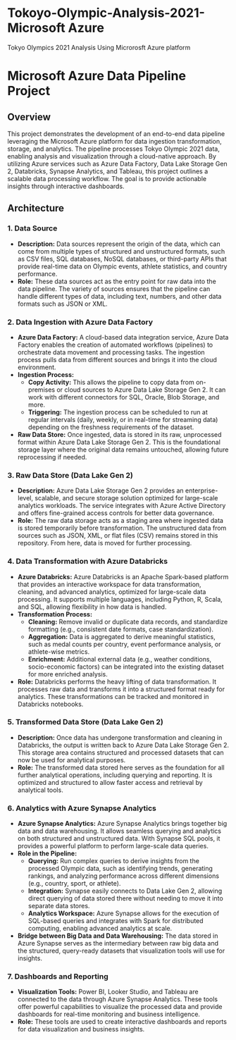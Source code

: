 # Tokoyo-Olympic-Analysis-2021-Microsoft Azure
Tokyo Olympics 2021 Analysis Using Microrosft Azure platform

# Microsoft Azure Data Pipeline Project

## Overview

This project demonstrates the development of an end-to-end data pipeline leveraging the Microsoft Azure platform for data ingestion transformation, storage, and analytics. The pipeline processes Tokyo Olympic 2021 data, enabling analysis and visualization through a cloud-native approach. By utilizing Azure services such as Azure Data Factory, Data Lake Storage Gen 2, Databricks, Synapse Analytics, and Tableau, this project outlines a scalable data processing workflow. The goal is to provide actionable insights through interactive dashboards.


## Architecture

### 1. Data Source
- **Description:** Data sources represent the origin of the data, which can come from multiple types of structured and unstructured formats, such as CSV files, SQL databases, NoSQL databases, or third-party APIs that provide real-time data on Olympic events, athlete statistics, and country performance.
- **Role:** These data sources act as the entry point for raw data into the data pipeline. The variety of sources ensures that the pipeline can handle different types of data, including text, numbers, and other data formats such as JSON or XML.

### 2. Data Ingestion with Azure Data Factory
- **Azure Data Factory:** A cloud-based data integration service, Azure Data Factory enables the creation of automated workflows (pipelines) to orchestrate data movement and processing tasks. The ingestion process pulls data from different sources and brings it into the cloud environment.
- **Ingestion Process:**
    - **Copy Activity:** This allows the pipeline to copy data from on-premises or cloud sources to Azure Data Lake Storage Gen 2. It can work with different connectors for SQL, Oracle, Blob Storage, and more.
    - **Triggering:** The ingestion process can be scheduled to run at regular intervals (daily, weekly, or in real-time for streaming data) depending on the freshness requirements of the dataset.
- **Raw Data Store:** Once ingested, data is stored in its raw, unprocessed format within Azure Data Lake Storage Gen 2. This is the foundational storage layer where the original data remains untouched, allowing future reprocessing if needed.

### 3. Raw Data Store (Data Lake Gen 2)
- **Description:** Azure Data Lake Storage Gen 2 provides an enterprise-level, scalable, and secure storage solution optimized for large-scale analytics workloads. The service integrates with Azure Active Directory and offers fine-grained access controls for better data governance.
- **Role:** The raw data storage acts as a staging area where ingested data is stored temporarily before transformation. The unstructured data from sources such as JSON, XML, or flat files (CSV) remains stored in this repository. From here, data is moved for further processing.

### 4. Data Transformation with Azure Databricks
- **Azure Databricks:** Azure Databricks is an Apache Spark-based platform that provides an interactive workspace for data transformation, cleaning, and advanced analytics, optimized for large-scale data processing. It supports multiple languages, including Python, R, Scala, and SQL, allowing flexibility in how data is handled.
- **Transformation Process:**
    - **Cleaning:** Remove invalid or duplicate data records, and standardize formatting (e.g., consistent date formats, case standardization).
    - **Aggregation:** Data is aggregated to derive meaningful statistics, such as medal counts per country, event performance analysis, or athlete-wise metrics.
    - **Enrichment:** Additional external data (e.g., weather conditions, socio-economic factors) can be integrated into the existing dataset for more enriched analysis.
- **Role:** Databricks performs the heavy lifting of data transformation. It processes raw data and transforms it into a structured format ready for analytics. These transformations can be tracked and monitored in Databricks notebooks.

### 5. Transformed Data Store (Data Lake Gen 2)
- **Description:** Once data has undergone transformation and cleaning in Databricks, the output is written back to Azure Data Lake Storage Gen 2. This storage area contains structured and processed datasets that can now be used for analytical purposes.
- **Role:** The transformed data stored here serves as the foundation for all further analytical operations, including querying and reporting. It is optimized and structured to allow faster access and retrieval by analytical tools.

### 6. Analytics with Azure Synapse Analytics
- **Azure Synapse Analytics:** Azure Synapse Analytics brings together big data and data warehousing. It allows seamless querying and analytics on both structured and unstructured data. With Synapse SQL pools, it provides a powerful platform to perform large-scale data queries.
- **Role in the Pipeline:**
    - **Querying:** Run complex queries to derive insights from the processed Olympic data, such as identifying trends, generating rankings, and analyzing performance across different dimensions (e.g., country, sport, or athlete).
    - **Integration:** Synapse easily connects to Data Lake Gen 2, allowing direct querying of data stored there without needing to move it into separate data stores.
    - **Analytics Workspace:** Azure Synapse allows for the execution of SQL-based queries and integrates with Spark for distributed computing, enabling advanced analytics at scale.
- **Bridge between Big Data and Data Warehousing:** The data stored in Azure Synapse serves as the intermediary between raw big data and the structured, query-ready datasets that visualization tools will use for insights.

### 7. Dashboards and Reporting
- **Visualization Tools:** Power BI, Looker Studio, and Tableau are connected to the data through Azure Synapse Analytics. These tools offer powerful capabilities to visualize the processed data and provide dashboards for real-time monitoring and business intelligence.
- **Role:** These tools are used to create interactive dashboards and reports for data visualization and business insights.